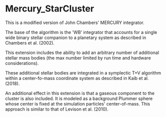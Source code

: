 # Mercury_StarCluster

This is a modified version of John Chambers' MERCURY integrator.

The base of the algorithm is the 'WB' integrator that accounts for a single wide binary stellar companion to a planetary system as described in Chambers et al. (2002). 

This extension includes the ability to add an arbitrary number of additional stellar mass bodies (the max number limited by run time and hardware considerations).

These additional stellar bodies are integrated in a symplectic T+V algorithm within a center-fo-mass coordinate system as described in Kaib et al. (2018). 

An additional effect in this extension is that a gaseous component to the cluster is also included. It is modeled as a background Plummer sphere whose center is fixed at the simulation particles' center-of-mass. This approach is similar to that of Levison et al. (2010). 


